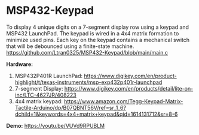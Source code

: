# MSP432-Keypad
To display 4 unique digits on a 7-segment display row using a keypad and MSP432 LaunchPad. The keypad is wired in a 4x4 matrix formation to minimize used pins. Each key on the keypad contains a mechanical switch that will be debounced using a finite-state machine.
https://github.com/Ltran0325/MSP432-Keypad/blob/main/main.c

**Hardware:**
1) MSP432P401R LaunchPad: https://www.digikey.com/en/product-highlight/t/texas-instruments/msp-exp432p401r-launchpad
2) 7-segment Display: https://www.digikey.com/en/products/detail/lite-on-inc/LTC-4627JR/408223 
3) 4x4 matrix keypad: https://www.amazon.com/Tegg-Keypad-Matrix-Tactile-Arduino/dp/B07QBNT56V/ref=sr_1_6?dchild=1&keywords=4x4+matrix+keypad&qid=1614131712&sr=8-6

**Demo:**
https://youtu.be/VUVd9RPUBLM

